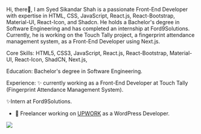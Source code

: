 Hi, there👋, 
I am Syed Sikandar Shah is a passionate Front-End Developer with expertise in HTML, CSS, JavaScript, React.js, React-Bootstrap, Material-UI, React-Icon, and Shadcn. He holds a Bachelor's degree in Software Engineering and has completed an internship at Ford9Solutions. Currently, he is working on the Touch Tally project, a fingerprint attendance management system, as a Front-End Developer using Next.js.

Core Skills:
HTML5,
CSS3,
JavaScript,
React.js,
React-Bootstrap,
Material-UI,
React-Icon,
ShadCN,
Next.js,

Education:
Bachelor's degree in Software Engineering.

Experience:
✨ currently working as a Front-End Developer at Touch Tally (Fingerprint Attendance Management System).

✨Intern at Ford9Solutions.

- 💞️ Freelancer working on [UPWORK](https://www.upwork.com/freelancers/~0111db188090be018c?viewMode=1) as a WordPress Developer.


<img src="https://github-readme-stats.vercel.app/api?username=Sayed70480&&show_icons=true&title_color=ffffff&icon_color=bb2acf&text_color=daf7dc&bg_color=151515">

<!---
Sayed70480/Sayed70480 is a ✨ special ✨ repository because its `README.md` (this file) appears on your GitHub profile.
You can click the Preview link to take a look at your changes.
--->
